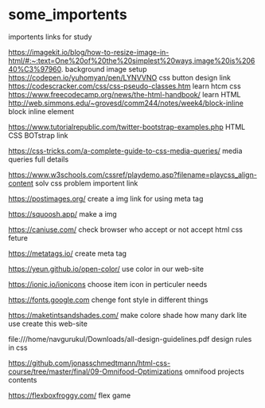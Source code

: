 # some_importents
importents links for study

https://imagekit.io/blog/how-to-resize-image-in-html/#:~:text=One%20of%20the%20simplest%20ways,image%20is%20640%C3%97960. background image setup
https://codepen.io/yuhomyan/pen/LYNVVNO   css button design link
https://codescracker.com/css/css-pseudo-classes.htm learn htcm css
https://www.freecodecamp.org/news/the-html-handbook/ learn HTML
http://web.simmons.edu/~grovesd/comm244/notes/week4/block-inline block inline element

https://www.tutorialrepublic.com/twitter-bootstrap-examples.php HTML CSS BOTstrap link


https://css-tricks.com/a-complete-guide-to-css-media-queries/    media queries full details


https://www.w3schools.com/cssref/playdemo.asp?filename=playcss_align-content  solv css problem importent link


https://postimages.org/ create a img link for using meta tag

https://squoosh.app/  make a img 

https://caniuse.com/ check browser who accept or not accept html css feture


https://metatags.io/  create meta tag 

https://yeun.github.io/open-color/ use color in our web-site

https://ionic.io/ionicons  choose item icon in perticuler needs


https://fonts.google.com  chenge font style in different things 


https://maketintsandshades.com/  make colore shade how many dark lite use create this web-site

file:///home/navgurukul/Downloads/all-design-guidelines.pdf design rules in css

https://github.com/jonasschmedtmann/html-css-course/tree/master/final/09-Omnifood-Optimizations  omnifood projects contents

https://flexboxfroggy.com/ flex game
